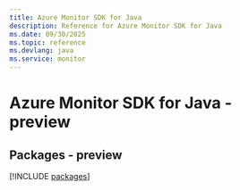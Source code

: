 ```yaml
---
title: Azure Monitor SDK for Java
description: Reference for Azure Monitor SDK for Java
ms.date: 09/30/2025
ms.topic: reference
ms.devlang: java
ms.service: monitor
---
```

# Azure Monitor SDK for Java - preview
## Packages - preview
[!INCLUDE [packages](monitor-index.md)]